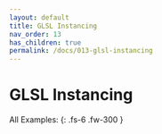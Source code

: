 ```yaml
---
layout: default
title: GLSL Instancing
nav_order: 13
has_children: true
permalink: /docs/013-glsl-instancing
---
```


# GLSL Instancing

All Examples:
{: .fs-6 .fw-300 }